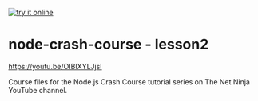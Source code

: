 [![try it online](https://che.openshift.io/factory/resources/factory-contribute.svg)](https://che.openshift.io/f?url=https://github.com/iamshaunjp/node-crash-course/tree/lesson-2)
# node-crash-course - lesson2
https://youtu.be/OIBIXYLJjsI

Course files for the Node.js Crash Course tutorial series on The Net Ninja YouTube channel.

